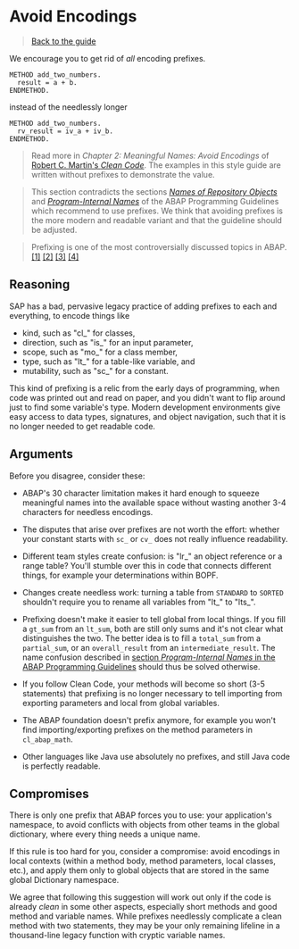 # Avoid Encodings

> [Back to the guide](../CleanABAP.md)

We encourage you to get rid of _all_ encoding prefixes.

```ABAP
METHOD add_two_numbers.
  result = a + b.
ENDMETHOD.
```

instead of the needlessly longer

```ABAP
METHOD add_two_numbers.
  rv_result = iv_a + iv_b.
ENDMETHOD.
```

> Read more in _Chapter 2: Meaningful Names: Avoid Encodings_ of [Robert C. Martin's _Clean Code_].
> The examples in this style guide are written without prefixes to demonstrate the value.

> This section contradicts the sections [_Names of Repository Objects_](https://help.sap.com/doc/abapdocu_751_index_htm/7.51/en-US/index.htm?file=abennames_repos_obj_guidl.htm)
> and [_Program-Internal Names_](https://help.sap.com/doc/abapdocu_751_index_htm/7.51/en-US/index.htm?file=abenprog_intern_names_guidl.htm)
> of the ABAP Programming Guidelines which recommend to use prefixes.
> We think that avoiding prefixes is the more modern and readable variant and that the guideline should be adjusted.

> Prefixing is one of the most controversially discussed topics in ABAP.
> [[1]](https://blogs.sap.com/2009/08/30/nomen-est-omen-abap-naming-conventions/)
> [[2]](https://blogs.sap.com/2016/02/05/fanning-the-flames-prefixing-variableattribute-names/)
> [[3]](https://blogs.sap.com/2018/04/30/are-30-characters-enough-to-make-your-code-better/)
> [[4]](https://blogs.sap.com/2018/05/11/all-your-abap-prefixes-are-belong-to-us/)

[Robert C. Martin's _Clean Code_]: https://www.oreilly.com/library/view/clean-code/9780136083238/

## Reasoning

SAP has a bad, pervasive legacy practice of adding prefixes to each and everything, to encode things like

- kind, such as "cl_" for classes,
- direction, such as "is_" for an input parameter,
- scope, such as "mo_" for a class member,
- type, such as "lt_" for a table-like variable, and
- mutability, such as "sc_" for a constant.

This kind of prefixing is a relic from the early days of programming, when code was printed out and read on paper,
and you didn't want to flip around just to find some variable's type.
Modern development environments give easy access to data types, signatures, and object navigation,
such that it is no longer needed to get readable code.

## Arguments

Before you disagree, consider these:

- ABAP's 30 character limitation makes it hard enough to squeeze meaningful names
  into the available space without wasting another 3-4 characters for needless encodings.

- The disputes that arise over prefixes are not worth the effort:
  whether your constant starts with `sc_` or `cv_` does not really influence readability.

- Different team styles create confusion: is "lr_" an object reference or a range table?
  You'll stumble over this in code that connects different things, for example your determinations within BOPF.

- Changes create needless work: turning a table from `STANDARD` to `SORTED` shouldn't require you
  to rename all variables from "lt_" to "lts_".

- Prefixing doesn't make it easier to tell global from local things.
  If you fill a `gt_sum` from an `lt_sum`, both are still only sums and it's not clear what distinguishes the two.
  The better idea is to fill a `total_sum` from a `partial_sum`, or an `overall_result` from an `intermediate_result`.
  The name confusion described in
  [section _Program-Internal Names_ in the ABAP Programming Guidelines](https://help.sap.com/doc/abapdocu_751_index_htm/7.51/en-US/index.htm?file=abenprog_intern_names_guidl.htm)
  should thus be solved otherwise.

- If you follow Clean Code, your methods will become so short (3-5 statements)
  that prefixing is no longer necessary to tell importing from exporting parameters and local from global variables.

- The ABAP foundation doesn't prefix anymore, for example you won't find importing/exporting prefixes
  on the method parameters in `cl_abap_math`.

- Other languages like Java use absolutely no prefixes, and still Java code is perfectly readable.

## Compromises

There is only one prefix that ABAP forces you to use: your application's namespace,
to avoid conflicts with objects from other teams in the global dictionary, where every thing needs a unique name.

If this rule is too hard for you, consider a compromise:
avoid encodings in local contexts (within a method body, method parameters, local classes, etc.),
and apply them only to global objects that are stored in the same global Dictionary namespace.

We agree that following this suggestion will work out only if the code is already _clean_ in some other aspects,
especially short methods and good method and variable names.
While prefixes needlessly complicate a clean method with two statements,
they may be your only remaining lifeline in a thousand-line legacy function with cryptic variable names.
